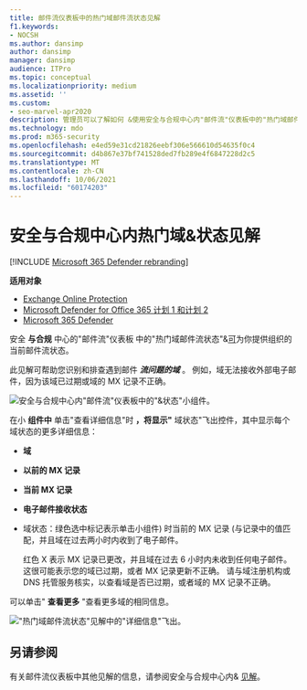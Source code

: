 ```yaml
---
title: 邮件流仪表板中的热门域邮件流状态见解
f1.keywords:
- NOCSH
ms.author: dansimp
author: dansimp
manager: dansimp
audience: ITPro
ms.topic: conceptual
ms.localizationpriority: medium
ms.assetid: ''
ms.custom:
- seo-marvel-apr2020
description: 管理员可以了解如何 &使用安全与合规中心内"邮件流"仪表板中的"热门域邮件流状态"见解，解决与 MX 记录相关的邮件流问题。
ms.technology: mdo
ms.prod: m365-security
ms.openlocfilehash: e4ed59e31cd21826eebf306e566610d54635f0c4
ms.sourcegitcommit: d4b867e37bf741528ded7fb289e4f6847228d2c5
ms.translationtype: MT
ms.contentlocale: zh-CN
ms.lasthandoff: 10/06/2021
ms.locfileid: "60174203"
---
```

# <a name="top-domain-mail-flow-status-insight-in-the-security--compliance-center"></a>安全与合规中心内热门域&状态见解

[!INCLUDE [Microsoft 365 Defender rebranding](../includes/microsoft-defender-for-office.md)]

**适用对象**
- [Exchange Online Protection](exchange-online-protection-overview.md)
- [Microsoft Defender for Office 365 计划 1 和计划 2](defender-for-office-365.md)
- [Microsoft 365 Defender](../defender/microsoft-365-defender.md)

安全 **与合规** 中心的"邮件流"仪表板 [](mail-flow-insights-v2.md)中的"热门域邮件流状态"&[可](https://protection.office.com)为你提供组织的当前邮件流状态。

此见解可帮助您识别和排查遇到邮件 ***流问题的域*** 。 例如，域无法接收外部电子邮件，因为该域已过期或域的 MX 记录不正确。

![安全与合规中心内"邮件流"仪表板中的"&状态"小组件。](../../media/mfi-top-domain-mail-flow-status-widget.png)

在小 **组件中** 单击"查看详细信息"时 **，将显示"** 域状态"飞出控件，其中显示每个域状态的更多详细信息：

- **域**
- **以前的 MX 记录**
- **当前 MX 记录**
- **电子邮件接收状态**
- 域状态：绿色选中标记表示单击小组件) 时当前的 MX 记录 (与记录中的值匹配，并且域在过去两小时内收到了电子邮件。

  红色 X 表示 MX 记录已更改，并且域在过去 6 小时内未收到任何电子邮件。 这很可能表示您的域已过期，或者 MX 记录更新不正确。 请与域注册机构或 DNS 托管服务核实，以查看域是否已过期，或者域的 MX 记录不正确。

可以单击" **查看更多** "查看更多域的相同信息。

!["热门域邮件流状态"见解中的"详细信息"飞出。](../../media/mfi-top-domain-mail-flow-status-view-details.png)

## <a name="see-also"></a>另请参阅

有关邮件流仪表板中其他见解的信息，请参阅安全与合规中心内& [见解](mail-flow-insights-v2.md)。

